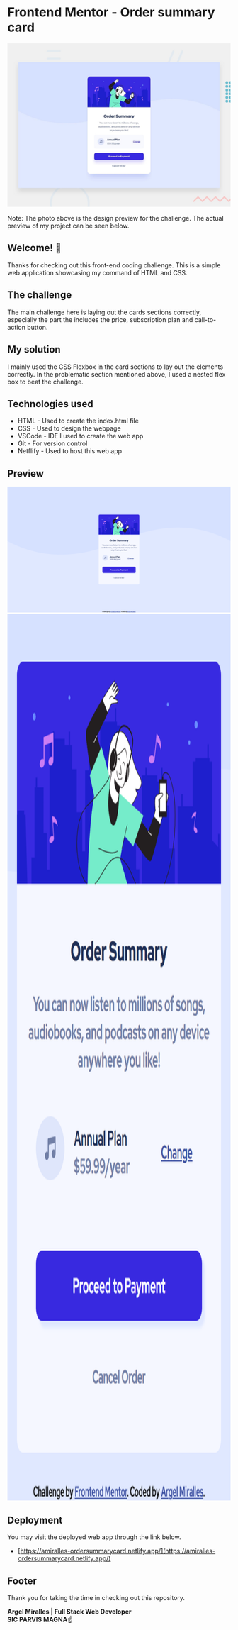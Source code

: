 # Frontend Mentor - Order summary card

![Design preview for the Order summary card coding challenge](./design/desktop-preview.jpg)

Note: The photo above is the design preview for the challenge. The actual preview of my project can be seen below.

## Welcome! 👋

Thanks for checking out this front-end coding challenge.
This is a simple web application showcasing my command of HTML and CSS.

## The challenge

The main challenge here is laying out the cards sections correctly, especially the part the includes the price, subscription plan and call-to-action button.

## My solution

I mainly used the CSS Flexbox in the card sections to lay out the elements correctly. In the problematic section mentioned above, I used a nested flex box to beat the challenge.

## Technologies used

- HTML - Used to create the index.html file
- CSS - Used to design the webpage
- VSCode - IDE I used to create the web app
- Git - For version control
- Netflify - Used to host this web app

## Preview

![Actual preview for my project - Desktop](./design/actual-desktop.png)
<img src="./design/actual-mobile.png" style = "height: 50vh;">

## Deployment

You may visit the deployed web app through the link below.

- [https://amiralles-ordersummarycard.netlify.app/](https://amiralles-ordersummarycard.netlify.app/)

## Footer

Thank you for taking the time in checking out this repository.

**Argel Miralles | Full Stack Web Developer**<br>
**SIC PARVIS MAGNA**☝
